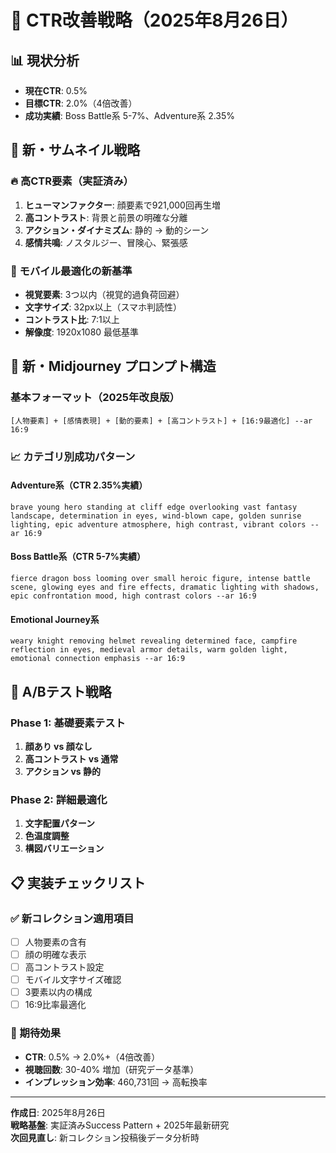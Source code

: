 # 🚀 CTR改善戦略（2025年8月26日）

## 📊 現状分析
- **現在CTR**: 0.5%
- **目標CTR**: 2.0%（4倍改善）
- **成功実績**: Boss Battle系 5-7%、Adventure系 2.35%

## 🎯 新・サムネイル戦略

### 🔥 高CTR要素（実証済み）
1. **ヒューマンファクター**: 顔要素で921,000回再生増
2. **高コントラスト**: 背景と前景の明確な分離
3. **アクション・ダイナミズム**: 静的 → 動的シーン
4. **感情共鳴**: ノスタルジー、冒険心、緊張感

### 📱 モバイル最適化の新基準
- **視覚要素**: 3つ以内（視覚的過負荷回避）
- **文字サイズ**: 32px以上（スマホ判読性）
- **コントラスト比**: 7:1以上
- **解像度**: 1920x1080 最低基準

## 🎨 新・Midjourney プロンプト構造

### 基本フォーマット（2025年改良版）
```
[人物要素] + [感情表現] + [動的要素] + [高コントラスト] + [16:9最適化] --ar 16:9
```

### 📈 カテゴリ別成功パターン

#### Adventure系（CTR 2.35%実績）
```
brave young hero standing at cliff edge overlooking vast fantasy landscape, determination in eyes, wind-blown cape, golden sunrise lighting, epic adventure atmosphere, high contrast, vibrant colors --ar 16:9
```

#### Boss Battle系（CTR 5-7%実績）
```
fierce dragon boss looming over small heroic figure, intense battle scene, glowing eyes and fire effects, dramatic lighting with shadows, epic confrontation mood, high contrast colors --ar 16:9
```

#### Emotional Journey系
```
weary knight removing helmet revealing determined face, campfire reflection in eyes, medieval armor details, warm golden light, emotional connection emphasis --ar 16:9
```

## 🔄 A/Bテスト戦略

### Phase 1: 基礎要素テスト
1. **顔あり vs 顔なし**
2. **高コントラスト vs 通常**
3. **アクション vs 静的**

### Phase 2: 詳細最適化
1. **文字配置パターン**
2. **色温度調整**
3. **構図バリエーション**

## 📋 実装チェックリスト

### ✅ 新コレクション適用項目
- [ ] 人物要素の含有
- [ ] 顔の明確な表示
- [ ] 高コントラスト設定
- [ ] モバイル文字サイズ確認
- [ ] 3要素以内の構成
- [ ] 16:9比率最適化

### 🎯 期待効果
- **CTR**: 0.5% → 2.0%+（4倍改善）
- **視聴回数**: 30-40% 増加（研究データ基準）
- **インプレッション効率**: 460,731回 → 高転換率

---

**作成日**: 2025年8月26日  
**戦略基盤**: 実証済みSuccess Pattern + 2025年最新研究  
**次回見直し**: 新コレクション投稿後データ分析時